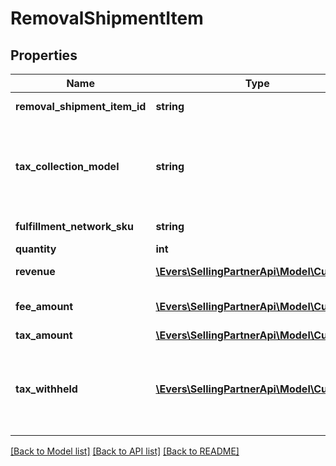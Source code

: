 # RemovalShipmentItem

## Properties
Name | Type | Description | Notes
------------ | ------------- | ------------- | -------------
**removal_shipment_item_id** | **string** | An identifier for an item in a removal shipment. | [optional] 
**tax_collection_model** | **string** | The tax collection model applied to the item.  Possible values:  * MarketplaceFacilitator - Tax is withheld and remitted to the taxing authority by Amazon on behalf of the seller.  * Standard - Tax is paid to the seller and not remitted to the taxing authority by Amazon. | [optional] 
**fulfillment_network_sku** | **string** | The Amazon fulfillment network SKU for the item. | [optional] 
**quantity** | **int** | The quantity of the item. | [optional] 
**revenue** | [**\Evers\SellingPartnerApi\Model\Currency**](Currency.md) | The total amount paid to the seller for the removed item. | [optional] 
**fee_amount** | [**\Evers\SellingPartnerApi\Model\Currency**](Currency.md) | The fee that Amazon charged to the seller for the removal of the item. The amount is a negative number. | [optional] 
**tax_amount** | [**\Evers\SellingPartnerApi\Model\Currency**](Currency.md) | Tax collected on the revenue. | [optional] 
**tax_withheld** | [**\Evers\SellingPartnerApi\Model\Currency**](Currency.md) | The tax withheld and remitted to the taxing authority by Amazon on behalf of the seller. If TaxCollectionModel&#x3D;MarketplaceFacilitator, then TaxWithheld&#x3D;TaxAmount (except the TaxWithheld amount is a negative number). Otherwise TaxWithheld&#x3D;0. | [optional] 

[[Back to Model list]](../README.md#documentation-for-models) [[Back to API list]](../README.md#documentation-for-api-endpoints) [[Back to README]](../README.md)


